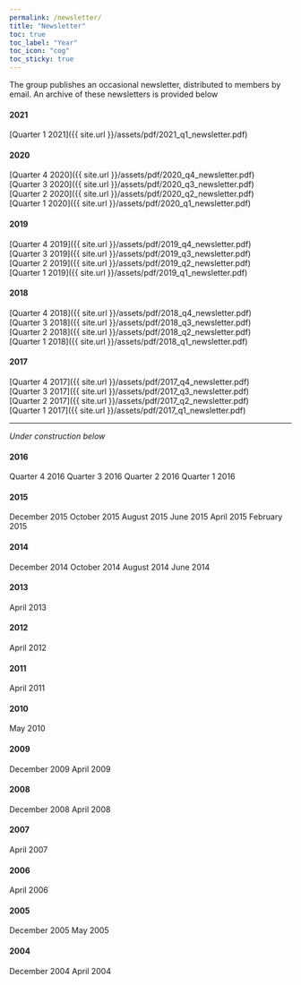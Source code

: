 ```yaml
---
permalink: /newsletter/
title: "Newsletter"
toc: true
toc_label: "Year"
toc_icon: "cog"
toc_sticky: true
---
```


The group publishes an occasional newsletter, distributed to members by email. An archive of these newsletters is provided below

#### 2021
[Quarter 1 2021]({{ site.url }}/assets/pdf/2021_q1_newsletter.pdf)  

#### 2020
[Quarter 4 2020]({{ site.url }}/assets/pdf/2020_q4_newsletter.pdf)\
[Quarter 3 2020]({{ site.url }}/assets/pdf/2020_q3_newsletter.pdf)\
[Quarter 2 2020]({{ site.url }}/assets/pdf/2020_q2_newsletter.pdf)\
[Quarter 1 2020]({{ site.url }}/assets/pdf/2020_q1_newsletter.pdf)  

#### 2019
[Quarter 4 2019]({{ site.url }}/assets/pdf/2019_q4_newsletter.pdf)\
[Quarter 3 2019]({{ site.url }}/assets/pdf/2019_q3_newsletter.pdf)\
[Quarter 2 2019]({{ site.url }}/assets/pdf/2019_q2_newsletter.pdf)\
[Quarter 1 2019]({{ site.url }}/assets/pdf/2019_q1_newsletter.pdf)  

#### 2018
[Quarter 4 2018]({{ site.url }}/assets/pdf/2018_q4_newsletter.pdf)\
[Quarter 3 2018]({{ site.url }}/assets/pdf/2018_q3_newsletter.pdf)\
[Quarter 2 2018]({{ site.url }}/assets/pdf/2018_q2_newsletter.pdf)\
[Quarter 1 2018]({{ site.url }}/assets/pdf/2018_q1_newsletter.pdf)  

#### 2017
[Quarter 4 2017]({{ site.url }}/assets/pdf/2017_q4_newsletter.pdf)\
[Quarter 3 2017]({{ site.url }}/assets/pdf/2017_q3_newsletter.pdf)\
[Quarter 2 2017]({{ site.url }}/assets/pdf/2017_q2_newsletter.pdf)\
[Quarter 1 2017]({{ site.url }}/assets/pdf/2017_q1_newsletter.pdf)  

---

*Under construction below*

#### 2016
Quarter 4 2016
Quarter 3 2016
Quarter 2 2016
Quarter 1 2016

#### 2015
December 2015
October 2015
August 2015
June 2015
April 2015
February 2015

#### 2014
December 2014
October 2014
August 2014
June 2014

#### 2013
April 2013

#### 2012
April 2012

#### 2011 
April 2011

#### 2010
May 2010

#### 2009
December 2009
April 2009 

#### 2008
December 2008
April 2008

#### 2007
April 2007

#### 2006
April 2006

#### 2005
December 2005
May 2005

#### 2004
December 2004
April 2004
